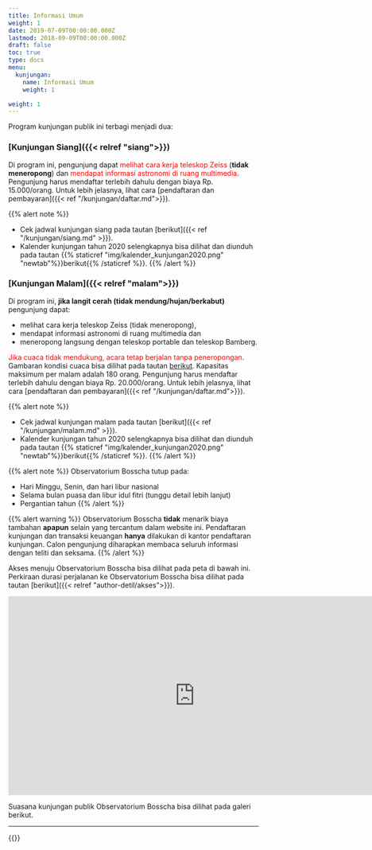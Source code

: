 ```yaml
---
title: Informasi Umum
weight: 1
date: 2019-07-09T00:00:00.000Z
lastmod: 2018-09-09T00:00:00.000Z
draft: false
toc: true
type: docs
menu:
  kunjungan:
    name: Informasi Umum
    weight: 1

weight: 1
---
```


Program kunjungan publik ini terbagi menjadi dua:

### [Kunjungan Siang]({{< relref "siang">}})

Di program ini, pengunjung dapat <font color='red'>melihat cara kerja teleskop Zeiss</font> (**tidak meneropong**) dan <font color='red'>mendapat informasi astronomi di ruang multimedia</font>. Pengunjung harus mendaftar terlebih dahulu dengan biaya Rp. 15.000/orang. Untuk lebih jelasnya, lihat cara [pendaftaran dan pembayaran]({{< ref "/kunjungan/daftar.md">}}).

{{% alert note %}}
- Cek jadwal kunjungan siang pada tautan [berikut]({{< ref "/kunjungan/siang.md" >}}).
- Kalender kunjungan tahun 2020 selengkapnya bisa dilihat dan diunduh pada tautan {{% staticref "img/kalender_kunjungan2020.png" "newtab"%}}berikut{{% /staticref %}}.
{{% /alert %}}


### [Kunjungan Malam]({{< relref "malam">}})

Di program ini, **jika langit cerah (tidak mendung/hujan/berkabut)** pengunjung dapat:

* melihat cara kerja teleskop Zeiss (tidak meneropong), 
* mendapat informasi astronomi di ruang multimedia dan 
* meneropong langsung dengan teleskop portable dan teleskop Bamberg. 

<font color='red'>Jika cuaca tidak mendukung, acara tetap berjalan tanpa peneropongan</font>. Gambaran kondisi cuaca bisa dilihat pada tautan <a href="https://bosscha.itb.ac.id/aws/" target="_blank">berikut</a>. Kapasitas maksimum per malam adalah 180 orang. Pengunjung harus mendaftar terlebih dahulu dengan biaya Rp. 20.000/orang. Untuk lebih jelasnya, lihat cara [pendaftaran dan pembayaran]({{< ref "/kunjungan/daftar.md">}}).

{{% alert note %}}
- Cek jadwal kunjungan malam pada tautan [berikut]({{< ref "/kunjungan/malam.md" >}}).
- Kalender kunjungan tahun 2020 selengkapnya bisa dilihat dan diunduh pada tautan {{% staticref "img/kalender_kunjungan2020.png" "newtab"%}}berikut{{% /staticref %}}.
{{% /alert %}}

{{% alert note %}}
Observatorium Bosscha tutup pada:

 * Hari Minggu, Senin, dan hari libur nasional
 * Selama bulan puasa dan libur idul fitri (tunggu detail lebih lanjut)
 * Pergantian tahun
{{% /alert %}}

{{% alert warning %}}
 Observatorium Bosscha **tidak** menarik biaya tambahan **apapun** selain yang tercantum dalam website ini. Pendaftaran kunjungan dan transaksi keuangan **hanya** dilakukan di kantor pendaftaran kunjungan. Calon pengunjung diharapkan membaca seluruh informasi dengan teliti dan seksama.
{{% /alert %}}

Akses menuju Observatorium Bosscha bisa dilihat pada peta di bawah ini. Perkiraan durasi perjalanan ke Observatorium Bosscha bisa dilihat pada tautan [berikut]({{< relref "author-detil/akses">}}).

<iframe src="https://www.google.com/maps/embed?pb=!1m18!1m12!1m3!1d2648.8006423979327!2d107.61502643560667!3d-6.823567762410957!2m3!1f0!2f0!3f0!3m2!1i1024!2i768!4f13.1!3m3!1m2!1s0x2e68e11292b0db83%3A0xc0f73eee035e3ffd!2sBosscha!5e0!3m2!1sen!2sid!4v1552088642696" width="750" height="400" frameborder="0" style="border:0" allowfullscreen></iframe>

Suasana kunjungan publik Observatorium Bosscha bisa dilihat pada galeri berikut.
***
{{<foldergallery src="kunjungan">}}
